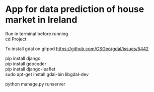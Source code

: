 # App for data prediction of house market in Ireland

Run in terminal before running <br>
cd Project<br>

To install gdal on gitpod https://github.com/OSGeo/gdal/issues/5442<br>

pip install django<br>
pip install geocoder<br>
pip install django-leaflet<br>
sudo apt-get install gdal-bin libgdal-dev<br>

python manage.py runserver<br>